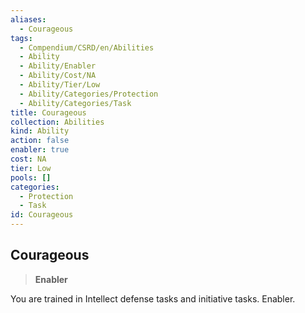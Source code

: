 ```yaml
---
aliases:
  - Courageous
tags:
  - Compendium/CSRD/en/Abilities
  - Ability
  - Ability/Enabler
  - Ability/Cost/NA
  - Ability/Tier/Low
  - Ability/Categories/Protection
  - Ability/Categories/Task
title: Courageous
collection: Abilities
kind: Ability
action: false
enabler: true
cost: NA
tier: Low
pools: []
categories:
  - Protection
  - Task
id: Courageous
---
```

## Courageous    
>**Enabler**  
    
You are trained in Intellect defense tasks and initiative tasks. Enabler.
